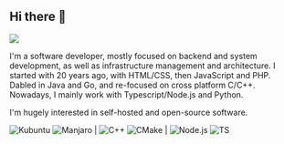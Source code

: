 ## Hi there 👋

![](https://komarev.com/ghpvc/?username=bsegault&color=blue&style=flat&abbreviated=true)

I'm a software developer, mostly focused on backend and system development, as well as infrastructure management and architecture.
I started with 20 years ago, with HTML/CSS, then JavaScript and PHP. Dabled in Java and Go, and re-focused on cross platform C/C++. Nowadays, I mainly work with Typescript/Node.js and Python.

I'm hugely interested in self-hosted and open-source software.

![Kubuntu](https://img.shields.io/badge/Kubuntu-24.0-585858?logo=kubuntu&labelColor=0075BB) ![Manjaro](https://img.shields.io/badge/Manjaro-585858?logo=manjaro&logoColor=white&labelColor=35BFA4) | ![C++](https://img.shields.io/badge/C%2B%2B-17-585858?logo=cplusplus&logoColor=white&labelColor=6295CB) ![CMake](https://img.shields.io/badge/CMake-585858?logo=cmake&labelColor=F32735)
 | ![Node.js](https://img.shields.io/badge/Node.js-20-585858?logo=nodedotjs&logoColor=white&labelColor=56A545) ![TS](https://img.shields.io/badge/TypeScript-5-585858?logo=typescript&logoColor=white&labelColor=2F74C0)
